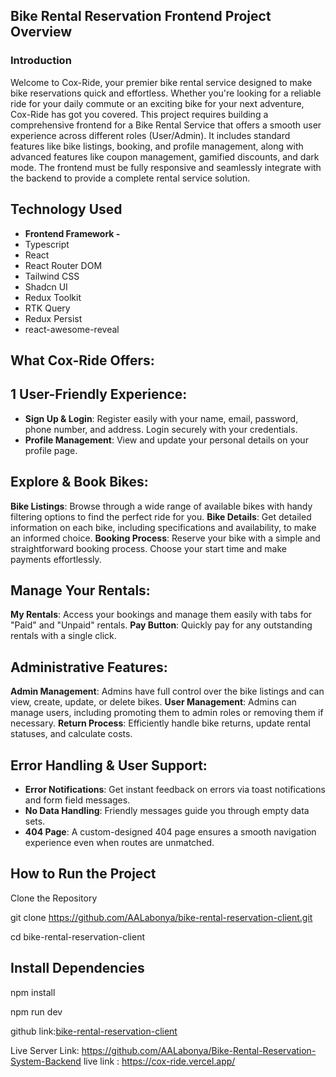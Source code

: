 ## Bike Rental Reservation Frontend Project Overview

### Introduction

Welcome to Cox-Ride, your premier bike rental service designed to make bike reservations quick and effortless. Whether you're looking for a reliable ride for your daily commute or an exciting bike for your next adventure, Cox-Ride has got you covered.
This project requires building a comprehensive frontend for a Bike Rental Service that offers a smooth user experience across different roles (User/Admin). It includes standard features like bike listings, booking, and profile management, along with advanced features like coupon management, gamified discounts, and dark mode. The frontend must be fully responsive and seamlessly integrate with the backend to provide a complete rental service solution.

## Technology Used

- **Frontend Framework -**
- Typescript
- React
- React Router DOM
- Tailwind CSS
- Shadcn UI
- Redux Toolkit
- RTK Query
- Redux Persist
- react-awesome-reveal

## What Cox-Ride Offers:

## 1 User-Friendly Experience:

- **Sign Up & Login**: Register easily with your name, email, password, phone number, and address. Login securely with your credentials.
- **Profile Management**: View and update your personal details on your profile page.

## Explore & Book Bikes:

**Bike Listings**: Browse through a wide range of available bikes with handy filtering options to find the perfect ride for you.
**Bike Details**: Get detailed information on each bike, including specifications and availability, to make an informed choice.
**Booking Process**: Reserve your bike with a simple and straightforward booking process. Choose your start time and make payments effortlessly.

## Manage Your Rentals:

**My Rentals**: Access your bookings and manage them easily with tabs for "Paid" and "Unpaid" rentals.
**Pay Button**: Quickly pay for any outstanding rentals with a single click.

## Administrative Features:

**Admin Management**: Admins have full control over the bike listings and can view, create, update, or delete bikes.
**User Management**: Admins can manage users, including promoting them to admin roles or removing them if necessary.
**Return Process**: Efficiently handle bike returns, update rental statuses, and calculate costs.

## Error Handling & User Support:

- **Error Notifications**: Get instant feedback on errors via toast notifications and form field messages.
- **No Data Handling**: Friendly messages guide you through empty data sets.
- **404 Page**: A custom-designed 404 page ensures a smooth navigation experience even when routes are unmatched.

## How to Run the Project

Clone the Repository

git clone https://github.com/AALabonya/bike-rental-reservation-client.git

cd bike-rental-reservation-client

## Install Dependencies

npm install

npm run dev

github link:[bike-rental-reservation-client](https://github.com/AALabonya/bike-rental-reservation-client.git)

Live Server Link: https://github.com/AALabonya/Bike-Rental-Reservation-System-Backend
live link : https://cox-ride.vercel.app/
